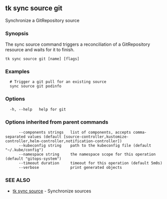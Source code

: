 ## tk sync source git

Synchronize a GitRepository source

### Synopsis

The sync source command triggers a reconciliation of a GitRepository resource and waits for it to finish.

```
tk sync source git [name] [flags]
```

### Examples

```
  # Trigger a git pull for an existing source
  sync source git podinfo

```

### Options

```
  -h, --help   help for git
```

### Options inherited from parent commands

```
      --components strings   list of components, accepts comma-separated values (default [source-controller,kustomize-controller,helm-controller,notification-controller])
      --kubeconfig string    path to the kubeconfig file (default "~/.kube/config")
      --namespace string     the namespace scope for this operation (default "gitops-system")
      --timeout duration     timeout for this operation (default 5m0s)
      --verbose              print generated objects
```

### SEE ALSO

* [tk sync source](tk_sync_source.md)	 - Synchronize sources

